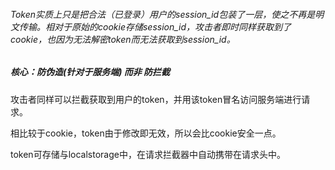 ###### 	Token实质上只是把合法（已登录）用户的session_id包装了一层，使之不再是明文传输。相对于原始的cookie存储session_id，攻击者即时同样获取到了cookie，也因为无法解密token而无法获取到session_id。

##### 核心：防伪造(针对于服务端)	而非	防拦截

攻击者同样可以拦截获取到用户的token，并用该token冒名访问服务端进行请求。

相比较于cookie，token由于修改即无效，所以会比cookie安全一点。



token可存储与localstorage中，在请求拦截器中自动携带在请求头中。